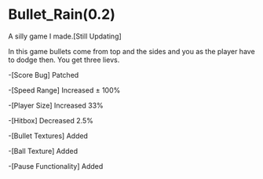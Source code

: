 # Bullet_Rain(0.2)

A silly game I made.[Still Updating]

In this game bullets come from top and the sides and you as the player have to dodge then. You get three lievs. 


-[Score Bug] Patched

-[Speed Range] Increased ± 100%

-[Player Size] Increased 33%

-[Hitbox] Decreased 2.5%

-[Bullet Textures] Added

-[Ball Texture] Added

-[Pause Functionality] Added
